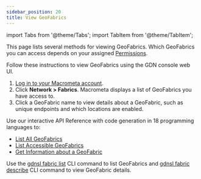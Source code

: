 ```yaml
---
sidebar_position: 20
title: View GeoFabrics
---
```


import Tabs from '@theme/Tabs';
import TabItem from '@theme/TabItem';

This page lists several methods for viewing GeoFabrics. Which GeoFabrics you can access depends on your assigned [Permissions](../account-management/permissions/index.md).

<Tabs groupId="operating-systems">
<TabItem value="console" label="Web Console">

Follow these instructions to view GeoFabrics using the GDN console web UI.

1. [Log in to your Macrometa account](https://auth.paas.macrometa.io/).
1. Click **Network > Fabrics**. Macrometa displays a list of GeoFabrics you have access to.
1. Click a GeoFabric name to view details about a GeoFabric, such as unique endpoints and which locations are enabled.

</TabItem>
<TabItem value="api" label="REST API">

Use our interactive API Reference with code generation in 18 programming languages to:

- [List All GeoFabrics](https://macrometa.com/docs/api#/operations/ListOfGeo-fabrics)
- [List Accessible GeoFabrics](https://macrometa.com/docs/api#/operations/ListOfAccessibleGeoFabrics)
- [Get Information about a GeoFabric](https://macrometa.com/docs/api#/operations/InformationOfTheGeo-fabric)

</TabItem>
<TabItem value="cli" label="CLI">

Use the [gdnsl fabric list](../cli/fabrics-cli.md#gdnsl-fabric-list) CLI command to list GeoFabrics and [gdnsl fabric describe](../cli/fabrics-cli.md#gdnsl-fabric-describe) CLI command to view GeoFabric details.

</TabItem>
</Tabs>
